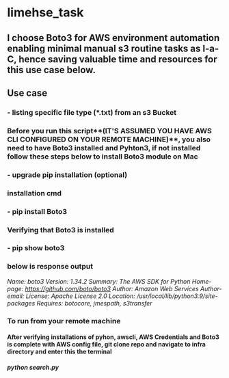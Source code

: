 # limehse_task
## I choose Boto3 for AWS environment automation enabling minimal manual s3 routine tasks as I-a-C, hence saving valuable time and resources for this use case below.
## Use case
### - listing specific file type (*.txt) from an s3 Bucket

### Before you run this script**(IT'S ASSUMED YOU HAVE AWS CLI CONFIGURED ON YOUR REMOTE MACHINE)**, you also need to have Boto3 installed and Pyhton3, if not installed follow these steps below to install Boto3 module on Mac
### - upgrade pip installation (optional)
### installation cmd
### - pip install Boto3
### Verifying that Boto3 is installed
### - pip show boto3 
### below is response output
_Name: boto3
Version: 1.34.2
Summary: The AWS SDK for Python
Home-page: https://github.com/boto/boto3
Author: Amazon Web Services
Author-email: 
License: Apache License 2.0
Location: /usr/local/lib/python3.9/site-packages
Requires: botocore, jmespath, s3transfer_

### To run from your remote machine
#### After verifying installations of pyhon, awscli, AWS Credentials and Boto3 is complete with AWS config file, git clone repo and navigate to infra directory and enter this the terminal 
#### _python search.py_